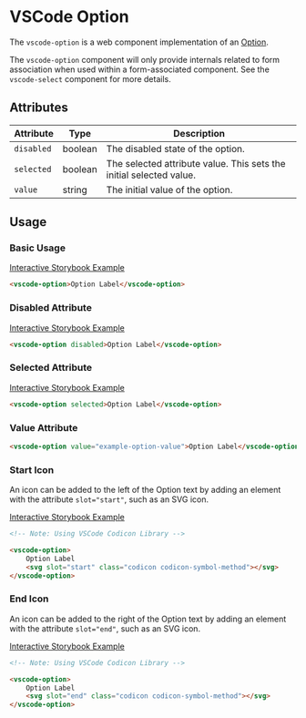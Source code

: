 # VSCode Option

The `vscode-option` is a web component implementation of an [Option](https://w3c.github.io/aria/#option).

The `vscode-option` component will only provide internals related to form association when used within a form-associated component. See the `vscode-select` component for more details.

## Attributes

| Attribute  | Type    | Description                                                         |
| ---------- | ------- | ------------------------------------------------------------------- |
| `disabled` | boolean | The disabled state of the option.                                   |
| `selected` | boolean | The selected attribute value. This sets the initial selected value. |
| `value`    | string  | The initial value of the option.                                    |

## Usage

### Basic Usage

[Interactive Storybook Example](https://mttallac.azurewebsites.net/?path=/story/library-option--default)

```html
<vscode-option>Option Label</vscode-option>
```

### Disabled Attribute

[Interactive Storybook Example](https://mttallac.azurewebsites.net/?path=/story/library-option--with-disabled)

```html
<vscode-option disabled>Option Label</vscode-option>
```

### Selected Attribute

[Interactive Storybook Example](https://mttallac.azurewebsites.net/?path=/story/library-option--with-selected)

```html
<vscode-option selected>Option Label</vscode-option>
```

### Value Attribute

```html
<vscode-option value="example-option-value">Option Label</vscode-option>
```

### Start Icon

An icon can be added to the left of the Option text by adding an element with the attribute `slot="start"`, such as an SVG icon.

[Interactive Storybook Example](https://mttallac.azurewebsites.net/?path=/story/library-option--with-start-icon)

```html
<!-- Note: Using VSCode Codicon Library -->

<vscode-option>
	Option Label
	<svg slot="start" class="codicon codicon-symbol-method"></svg>
</vscode-option>
```

### End Icon

An icon can be added to the right of the Option text by adding an element with the attribute `slot="end"`, such as an SVG icon.

[Interactive Storybook Example](https://mttallac.azurewebsites.net/?path=/story/library-option--with-end-icon)

```html
<!-- Note: Using VSCode Codicon Library -->

<vscode-option>
	Option Label
	<svg slot="end" class="codicon codicon-symbol-method"></svg>
</vscode-option>
```
